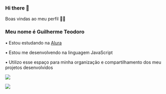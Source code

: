### Hi there 👋

Boas vindas ao meu perfil 💙💙
### Meu nome é Guilherme Teodoro

• Estou estudando na [Alura](https://www.alura.com.br/?_gl=1*1omgbpi*_ga*MTQ3OTkzOTAyOS4xNzEzODkwMDk3*_ga_1EPWSW3PCS*MTcxNTI2NDI4Ny45LjEuMTcxNTI2NDQ4OS4wLjAuMA..)

• Estou me desenvolvendo na linguagem JavaScript

• Utilizo esse espaço para minha organização e compartilhamento dos meu projetos desenvolvidos


![](https://img.shields.io/badge/JavaScript-323330?style=for-the-badge&logo=javascript&logoColor=F7DF1E)

![](https://img1.picmix.com/output/stamp/normal/3/9/6/7/2387693_e8061.gif)



